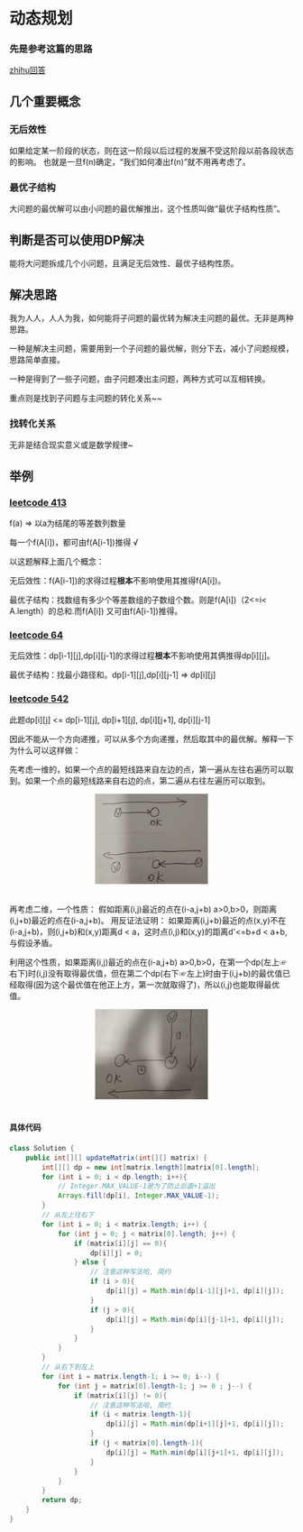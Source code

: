 # 动态规划

### 先是参考这篇的思路
[zhihu回答](https://www.zhihu.com/question/23995189/answer/613096905)

## 几个重要概念
### 无后效性
如果给定某一阶段的状态，则在这一阶段以后过程的发展不受这阶段以前各段状态的影响。
也就是一旦f(n)确定，“我们如何凑出f(n)”就不用再考虑了。
### 最优子结构
大问题的最优解可以由小问题的最优解推出，这个性质叫做“最优子结构性质”。
## 判断是否可以使用DP解决
能将大问题拆成几个小问题，且满足无后效性、最优子结构性质。
## 解决思路
我为人人，人人为我，如何能将子问题的最优转为解决主问题的最优。无非是两种思路。

一种是解决主问题，需要用到一个子问题的最优解，则分下去，减小了问题规模，思路简单直接。

一种是得到了一些子问题，由子问题凑出主问题，两种方式可以互相转换。

重点则是找到子问题与主问题的转化关系~~

### 找转化关系
无非是结合现实意义或是数学规律~

## 举例
### [leetcode 413](https://leetcode-cn.com/problems/arithmetic-slices/)
f(a) => 以a为结尾的等差数列数量

每一个f(A[i])，都可由f(A[i-1])推得 √

以这题解释上面几个概念：

无后效性：f(A[i-1])的求得过程**根本**不影响使用其推得f(A[i])。

最优子结构：找数组有多少个等差数组的子数组个数。则是f(A[i])（2<=i< A.length）的总和.而f(A[i]) 又可由f(A[i-1])推得。
### [leetcode 64](https://leetcode-cn.com/problems/minimum-path-sum/)
无后效性：dp[i-1][j],dp[i][j-1]的求得过程**根本**不影响使用其俩推得dp[i][j]。

最优子结构：找最小路径和。dp[i-1][j],dp[i][j-1] => dp[i][j]

### [leetcode 542](https://leetcode-cn.com/problems/01-matrix/)
此题dp[i][j] <= dp[i-1][j], dp[i+1][j], dp[i][j+1], dp[i][j-1]

因此不能从一个方向递推，可以从多个方向递推，然后取其中的最优解。解释一下为什么可以这样做：

先考虑一维的，如果一个点的最短线路来自左边的点，第一遍从左往右遍历可以取到。如果一个点的最短线路来自右边的点，第二遍从右往左遍历可以取到。

<div align="center"> <img src=".\imgs\QQ图片20201215165537.png" width="200px" height="160px"> </div><br>

再考虑二维，一个性质： 假如距离(i,j)最近的点在(i-a,j+b) a>0,b>0，则距离(i,j+b)最近的点在(i-a,j+b)。 用反证法证明： 如果距离(i,j+b)最近的点(x,y)不在(i-a,j+b)，则(i,j+b)和(x,y)距离d < a，这时点(i,j)和(x,y)的距离d'<=b+d < a+b,与假设矛盾。

利用这个性质，如果距离(i,j)最近的点在(i-a,j+b) a>0,b>0，在第一个dp(左上☞右下)时(i,j)没有取得最优值，但在第二个dp(右下☞左上)时由于(i,j+b)的最优值已经取得(因为这个最优值在他正上方，第一次就取得了)，所以(i,j)也能取得最优值。
<div align="center"> <img src=".\imgs\QQ图片20201215170411.png" width="200px" height="160px"> </div><br>

#### 具体代码

```java
class Solution {
    public int[][] updateMatrix(int[][] matrix) {
        int[][] dp = new int[matrix.length][matrix[0].length];
        for (int i = 0; i < dp.length; i++){
            // Integer.MAX_VALUE-1是为了防止后面+1溢出
            Arrays.fill(dp[i], Integer.MAX_VALUE-1);
        }
        // 从左上往右下
        for (int i = 0; i < matrix.length; i++) {
            for (int j = 0; j < matrix[0].length; j++) {
                if (matrix[i][j] == 0){
                    dp[i][j] = 0;
                } else {
                    // 注意这种写法哈, 简约
                    if (i > 0){
                        dp[i][j] = Math.min(dp[i-1][j]+1, dp[i][j]);
                    }
                    if (j > 0){
                        dp[i][j] = Math.min(dp[i][j-1]+1, dp[i][j]);
                    }
                }
            }
        }
        // 从右下到左上
        for (int i = matrix.length-1; i >= 0; i--) {
            for (int j = matrix[0].length-1; j >= 0 ; j--) {
                if (matrix[i][j] != 0){
                    // 注意这种写法哈, 简约
                    if (i < matrix.length-1){
                        dp[i][j] = Math.min(dp[i+1][j]+1, dp[i][j]);
                    }
                    if (j < matrix[0].length-1){
                        dp[i][j] = Math.min(dp[i][j+1]+1, dp[i][j]);
                    }
                }
            }
        }
        return dp;
    }
}
```
  



